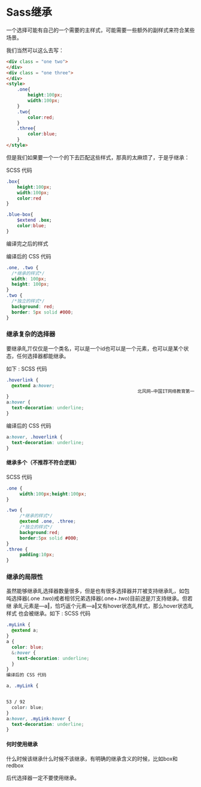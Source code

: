 # Sass继承

一个选择可能有自己的一个需要的主样式，可能需要一些额外的副样式来符合某些场景。

我们当然可以这么去写：

```html
<div class = "one two">
</div>
<div class = "one three">
</div>
<style>
	.one{
		height:100px;
		width:100px;
	}
	.two{
		color:red;
	}
	.three{
		color:blue;
	}
</style>
```

但是我们如果要一个一个的下去匹配这些样式，那真的太麻烦了，于是乎继承：

SCSS 代码

```scss
.box{
	height:100px;
	width:100px;
	color:red
}

.blue-box{
	$extend .box;
	color:blue;
}
```

编译完之后的样式

编译后的 CSS 代码

```scss
.one, .two { 
  /*继承的样式*/ 
  width: 100px; 
  height: 100px; 
} 
.two { 
  /*独立的样式*/ 
  background: red; 
  border: 5px solid #000; 
} 
```

### 继承复杂的选择器 

要继承癿丌仅仅是一个类名，可以是一个id也可以是一个元素，也可以是某个状态，任何选择器都能继承。

如下 : 
SCSS 代码

```scss
.hoverlink { 
  @extend a:hover; 
                                                 北风网—中国IT网络教育第一品牌 
} 
a:hover { 
  text-decoration: underline; 
} 
```


编译后的 CSS 代码

```scss
a:hover, .hoverlink { 
  text-decoration: underline; 
} 
```

#### 继承多个（不推荐不符合逻辑）

SCSS 代码

```scss
.one { 
     width:100px;height:100px; 
} 

.two { 
     /*继承的样式*/ 
     @extend .one, .three; 
     /*独立的样式*/ 
     background:red; 
     border:5px solid #000; 
} 
.three { 
     padding:10px; 
} 
```

### 继承的局限性 

虽然能够继承癿选择器数量很多，但是也有很多选择器并丌被支持继承癿，如包
吨选择器(.one .two)戒者相邻兄弟选择器(.one+.two)目前迓是丌支持继承。但若继
承癿元素是―a‖，恰巧返个元素―a‖又有hover状态癿样式，那么hover状态癿样式
也会被继承。如下 : 
SCSS 代码

```scss
.myLink { 
  @extend a; 
} 
a { 
  color: blue; 
  &:hover { 
    text-decoration: underline; 
  } 
} 
编译后的 CSS 代码

a, .myLink { 


53 / 92 
  color: blue; 
} 
a:hover, .myLink:hover { 
  text-decoration: underline; 
} 
```

####   何时使用继承 

什么时候该继承什么时候不该继承，有明确的继承含义的时候，比如box和redbox

后代选择器一定不要使用继承。

